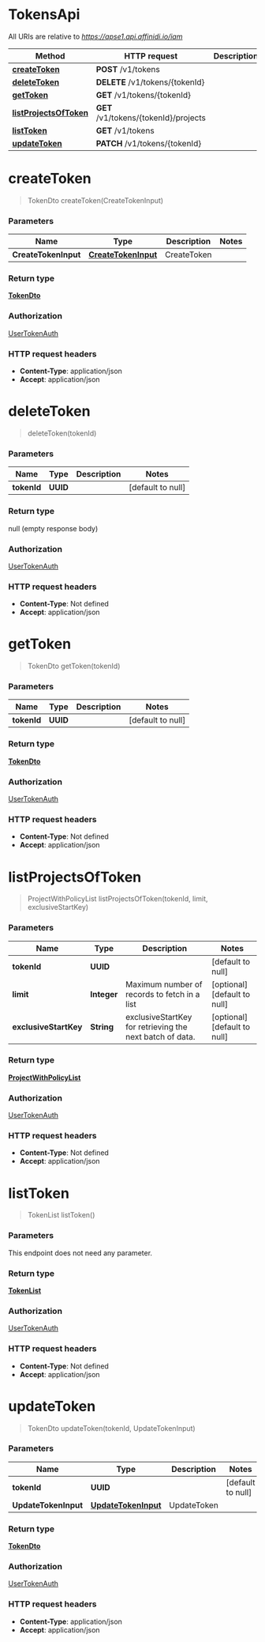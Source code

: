 # TokensApi

All URIs are relative to *https://apse1.api.affinidi.io/iam*

| Method                                                      | HTTP request                          | Description |
| ----------------------------------------------------------- | ------------------------------------- | ----------- |
| [**createToken**](TokensApi.md#createToken)                 | **POST** /v1/tokens                   |             |
| [**deleteToken**](TokensApi.md#deleteToken)                 | **DELETE** /v1/tokens/{tokenId}       |             |
| [**getToken**](TokensApi.md#getToken)                       | **GET** /v1/tokens/{tokenId}          |             |
| [**listProjectsOfToken**](TokensApi.md#listProjectsOfToken) | **GET** /v1/tokens/{tokenId}/projects |             |
| [**listToken**](TokensApi.md#listToken)                     | **GET** /v1/tokens                    |             |
| [**updateToken**](TokensApi.md#updateToken)                 | **PATCH** /v1/tokens/{tokenId}        |             |

<a name="createToken"></a>

# **createToken**

> TokenDto createToken(CreateTokenInput)

### Parameters

| Name                 | Type                                                  | Description | Notes |
| -------------------- | ----------------------------------------------------- | ----------- | ----- |
| **CreateTokenInput** | [**CreateTokenInput**](../Models/CreateTokenInput.md) | CreateToken |       |

### Return type

[**TokenDto**](../Models/TokenDto.md)

### Authorization

[UserTokenAuth](../README.md#UserTokenAuth)

### HTTP request headers

- **Content-Type**: application/json
- **Accept**: application/json

<a name="deleteToken"></a>

# **deleteToken**

> deleteToken(tokenId)

### Parameters

| Name        | Type     | Description | Notes             |
| ----------- | -------- | ----------- | ----------------- |
| **tokenId** | **UUID** |             | [default to null] |

### Return type

null (empty response body)

### Authorization

[UserTokenAuth](../README.md#UserTokenAuth)

### HTTP request headers

- **Content-Type**: Not defined
- **Accept**: application/json

<a name="getToken"></a>

# **getToken**

> TokenDto getToken(tokenId)

### Parameters

| Name        | Type     | Description | Notes             |
| ----------- | -------- | ----------- | ----------------- |
| **tokenId** | **UUID** |             | [default to null] |

### Return type

[**TokenDto**](../Models/TokenDto.md)

### Authorization

[UserTokenAuth](../README.md#UserTokenAuth)

### HTTP request headers

- **Content-Type**: Not defined
- **Accept**: application/json

<a name="listProjectsOfToken"></a>

# **listProjectsOfToken**

> ProjectWithPolicyList listProjectsOfToken(tokenId, limit, exclusiveStartKey)

### Parameters

| Name                  | Type        | Description                                              | Notes                        |
| --------------------- | ----------- | -------------------------------------------------------- | ---------------------------- |
| **tokenId**           | **UUID**    |                                                          | [default to null]            |
| **limit**             | **Integer** | Maximum number of records to fetch in a list             | [optional] [default to null] |
| **exclusiveStartKey** | **String**  | exclusiveStartKey for retrieving the next batch of data. | [optional] [default to null] |

### Return type

[**ProjectWithPolicyList**](../Models/ProjectWithPolicyList.md)

### Authorization

[UserTokenAuth](../README.md#UserTokenAuth)

### HTTP request headers

- **Content-Type**: Not defined
- **Accept**: application/json

<a name="listToken"></a>

# **listToken**

> TokenList listToken()

### Parameters

This endpoint does not need any parameter.

### Return type

[**TokenList**](../Models/TokenList.md)

### Authorization

[UserTokenAuth](../README.md#UserTokenAuth)

### HTTP request headers

- **Content-Type**: Not defined
- **Accept**: application/json

<a name="updateToken"></a>

# **updateToken**

> TokenDto updateToken(tokenId, UpdateTokenInput)

### Parameters

| Name                 | Type                                                  | Description | Notes             |
| -------------------- | ----------------------------------------------------- | ----------- | ----------------- |
| **tokenId**          | **UUID**                                              |             | [default to null] |
| **UpdateTokenInput** | [**UpdateTokenInput**](../Models/UpdateTokenInput.md) | UpdateToken |                   |

### Return type

[**TokenDto**](../Models/TokenDto.md)

### Authorization

[UserTokenAuth](../README.md#UserTokenAuth)

### HTTP request headers

- **Content-Type**: application/json
- **Accept**: application/json
